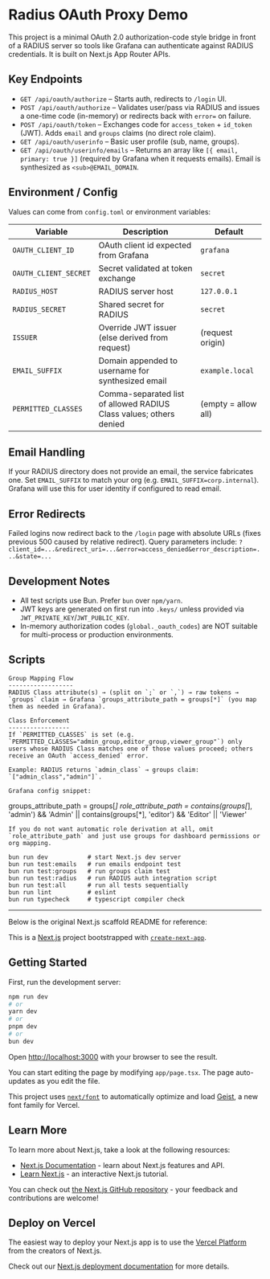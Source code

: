 Radius OAuth Proxy Demo
=======================

This project is a minimal OAuth 2.0 authorization-code style bridge in front of a RADIUS server so tools like Grafana can authenticate against RADIUS credentials. It is built on Next.js App Router APIs.

Key Endpoints
-------------
* `GET /api/oauth/authorize` – Starts auth, redirects to `/login` UI.
* `POST /api/oauth/authorize` – Validates user/pass via RADIUS and issues a one-time code (in-memory) or redirects back with `error=` on failure.
* `POST /api/oauth/token` – Exchanges code for `access_token` + `id_token` (JWT). Adds `email` and `groups` claims (no direct role claim).
* `GET /api/oauth/userinfo` – Basic user profile (sub, name, groups).
* `GET /api/oauth/userinfo/emails` – Returns an array like `[{ email, primary: true }]` (required by Grafana when it requests emails). Email is synthesized as `<sub>@EMAIL_DOMAIN`.

Environment / Config
--------------------
Values can come from `config.toml` or environment variables:

| Variable | Description | Default |
|----------|-------------|---------|
| `OAUTH_CLIENT_ID` | OAuth client id expected from Grafana | `grafana` |
| `OAUTH_CLIENT_SECRET` | Secret validated at token exchange | `secret` |
| `RADIUS_HOST` | RADIUS server host | `127.0.0.1` |
| `RADIUS_SECRET` | Shared secret for RADIUS | `secret` |
| `ISSUER` | Override JWT issuer (else derived from request) | (request origin) |
| `EMAIL_SUFFIX` | Domain appended to username for synthesized email | `example.local` |
| `PERMITTED_CLASSES` | Comma-separated list of allowed RADIUS Class values; others denied | (empty = allow all) |

Email Handling
--------------
If your RADIUS directory does not provide an email, the service fabricates one. Set `EMAIL_SUFFIX` to match your org (e.g. `EMAIL_SUFFIX=corp.internal`). Grafana will use this for user identity if configured to read email.

Error Redirects
---------------
Failed logins now redirect back to the `/login` page with absolute URLs (fixes previous 500 caused by relative redirect). Query parameters include:
`?client_id=...&redirect_uri=...&error=access_denied&error_description=...&state=...`

Development Notes
-----------------
* All test scripts use Bun. Prefer `bun` over `npm/yarn`.
* JWT keys are generated on first run into `.keys/` unless provided via `JWT_PRIVATE_KEY`/`JWT_PUBLIC_KEY`.
* In-memory authorization codes (`global._oauth_codes`) are NOT suitable for multi-process or production environments.

Scripts
-------
```
Group Mapping Flow
------------------
RADIUS Class attribute(s) → (split on `;` or `,`) → raw tokens → `groups` claim → Grafana `groups_attribute_path = groups[*]` (you map them as needed in Grafana).

Class Enforcement
-----------------
If `PERMITTED_CLASSES` is set (e.g. `PERMITTED_CLASSES="admin_group,editor_group,viewer_group"`) only users whose RADIUS Class matches one of those values proceed; others receive an OAuth `access_denied` error.

Example: RADIUS returns `admin_class` → groups claim: `["admin_class","admin"]`.

Grafana config snippet:
```
groups_attribute_path = groups[*]
role_attribute_path = contains(groups[*], 'admin') && 'Admin' || contains(groups[*], 'editor') && 'Editor' || 'Viewer'
```
If you do not want automatic role derivation at all, omit `role_attribute_path` and just use groups for dashboard permissions or org mapping.

bun run dev           # start Next.js dev server
bun run test:emails   # run emails endpoint test
bun run test:groups   # run groups claim test
bun run test:radius   # run RADIUS auth integration script
bun run test:all      # run all tests sequentially
bun run lint          # eslint
bun run typecheck     # typescript compiler check
```

---
Below is the original Next.js scaffold README for reference:

This is a [Next.js](https://nextjs.org) project bootstrapped with [`create-next-app`](https://nextjs.org/docs/app/api-reference/cli/create-next-app).

## Getting Started

First, run the development server:

```bash
npm run dev
# or
yarn dev
# or
pnpm dev
# or
bun dev
```

Open [http://localhost:3000](http://localhost:3000) with your browser to see the result.

You can start editing the page by modifying `app/page.tsx`. The page auto-updates as you edit the file.

This project uses [`next/font`](https://nextjs.org/docs/app/building-your-application/optimizing/fonts) to automatically optimize and load [Geist](https://vercel.com/font), a new font family for Vercel.

## Learn More

To learn more about Next.js, take a look at the following resources:

- [Next.js Documentation](https://nextjs.org/docs) - learn about Next.js features and API.
- [Learn Next.js](https://nextjs.org/learn) - an interactive Next.js tutorial.

You can check out [the Next.js GitHub repository](https://github.com/vercel/next.js) - your feedback and contributions are welcome!

## Deploy on Vercel

The easiest way to deploy your Next.js app is to use the [Vercel Platform](https://vercel.com/new?utm_medium=default-template&filter=next.js&utm_source=create-next-app&utm_campaign=create-next-app-readme) from the creators of Next.js.

Check out our [Next.js deployment documentation](https://nextjs.org/docs/app/building-your-application/deploying) for more details.
